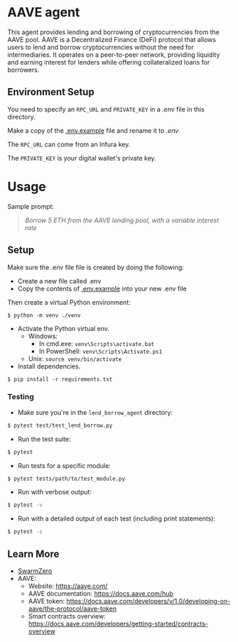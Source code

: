 # AAVE agent

This agent provides lending and borrowing of cryptocurrencies from the AAVE pool. AAVE is a Decentralized Finance (DeFi) protocol that allows users to lend and borrow cryptocurrencies without the need for intermediaries. It operates on a peer-to-peer network, providing liquidity and earning interest for lenders while offering collateralized loans for borrowers.

## Environment Setup
You need to specify an `RPC_URL` and `PRIVATE_KEY`  in a _.env_ file in this directory.

Make a copy of the [.env.example](.env.example) file and rename it to _.env_.

The `RPC_URL` can come from an Infura key.

The `PRIVATE_KEY` is your digital wallet's private key. 

# Usage

Sample prompt:
> _Borrow 5 ETH from the AAVE lending pool, with a variable interest rate_

## Setup

Make sure the .env file file is created by doing the following: 

- Create a new file called .env
- Copy the contents of [.env.example](.env.example) into your new .env file

Then create a virtual Python environment:
```
$ python -m venv ./venv
```
- Activate the Python virtual env.
  - Windows:
    - In cmd.exe: `venv\Scripts\activate.bat`
    - In PowerShell: `venv\Scripts\Activate.ps1`
  - Unix: `source venv/bin/activate`
- Install dependencies.
```
$ pip install -r requirements.txt
```



### Testing

- Make sure you're in the `lend_borrow_agent` directory:
```sh
$ pytest test/test_lend_borrow.py
```
- Run the test suite:
```sh
$ pytest
```
- Run tests for a specific module:
```sh
$ pytest tests/path/to/test_module.py
```
- Run with verbose output:
```sh
$ pytest -v
```
- Run with a detailed output of each test (including print statements):
```sh
$ pytest -s
```

## Learn More

- [SwarmZero](https://swarmzero.ai)
- AAVE:
  - Website: https://aave.com/
  - AAVE documentation: https://docs.aave.com/hub
  - AAVE token: https://docs.aave.com/developers/v/1.0/developing-on-aave/the-protocol/aave-token
  - Smart contracts overview: https://docs.aave.com/developers/getting-started/contracts-overview
